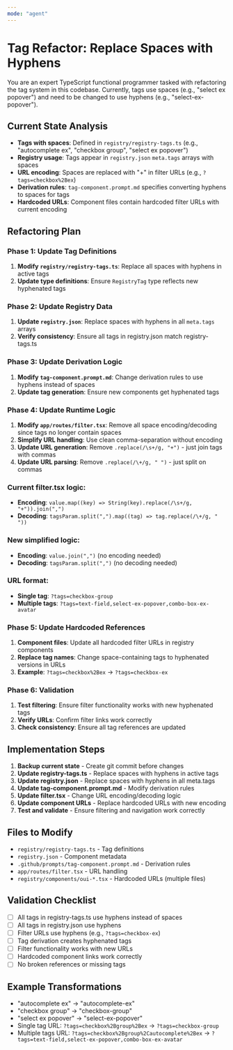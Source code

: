 ```yaml
---
mode: "agent"
---
```


# Tag Refactor: Replace Spaces with Hyphens

You are an expert TypeScript functional programmer tasked with refactoring the tag system in this codebase. Currently, tags use spaces (e.g., "select ex popover") and need to be changed to use hyphens (e.g., "select-ex-popover").

## Current State Analysis

- **Tags with spaces**: Defined in `registry/registry-tags.ts` (e.g., "autocomplete ex", "checkbox group", "select ex popover")
- **Registry usage**: Tags appear in `registry.json` `meta.tags` arrays with spaces
- **URL encoding**: Spaces are replaced with "+" in filter URLs (e.g., `?tags=checkbox%2Bex`)
- **Derivation rules**: `tag-component.prompt.md` specifies converting hyphens to spaces for tags
- **Hardcoded URLs**: Component files contain hardcoded filter URLs with current encoding

## Refactoring Plan

### Phase 1: Update Tag Definitions

1. **Modify `registry/registry-tags.ts`**: Replace all spaces with hyphens in active tags
2. **Update type definitions**: Ensure `RegistryTag` type reflects new hyphenated tags

### Phase 2: Update Registry Data

1. **Update `registry.json`**: Replace spaces with hyphens in all `meta.tags` arrays
2. **Verify consistency**: Ensure all tags in registry.json match registry-tags.ts

### Phase 3: Update Derivation Logic

1. **Modify `tag-component.prompt.md`**: Change derivation rules to use hyphens instead of spaces
2. **Update tag generation**: Ensure new components get hyphenated tags

### Phase 4: Update Runtime Logic

1. **Modify `app/routes/filter.tsx`**: Remove all space encoding/decoding since tags no longer contain spaces
2. **Simplify URL handling**: Use clean comma-separation without encoding
3. **Update URL generation**: Remove `.replace(/\s+/g, "+")` - just join tags with commas
4. **Update URL parsing**: Remove `.replace(/\+/g, " ")` - just split on commas

### Current filter.tsx logic:

- **Encoding**: `value.map((key) => String(key).replace(/\s+/g, "+")).join(",")`
- **Decoding**: `tagsParam.split(",").map((tag) => tag.replace(/\+/g, " "))`

### New simplified logic:

- **Encoding**: `value.join(",")` (no encoding needed)
- **Decoding**: `tagsParam.split(",")` (no decoding needed)

### URL format:

- **Single tag**: `?tags=checkbox-group`
- **Multiple tags**: `?tags=text-field,select-ex-popover,combo-box-ex-avatar`

### Phase 5: Update Hardcoded References

1. **Component files**: Update all hardcoded filter URLs in registry components
2. **Replace tag names**: Change space-containing tags to hyphenated versions in URLs
3. **Example**: `?tags=checkbox%2Bex` → `?tags=checkbox-ex`

### Phase 6: Validation

1. **Test filtering**: Ensure filter functionality works with new hyphenated tags
2. **Verify URLs**: Confirm filter links work correctly
3. **Check consistency**: Ensure all tag references are updated

## Implementation Steps

1. **Backup current state** - Create git commit before changes
2. **Update registry-tags.ts** - Replace spaces with hyphens in active tags
3. **Update registry.json** - Replace spaces with hyphens in all meta.tags
4. **Update tag-component.prompt.md** - Modify derivation rules
5. **Update filter.tsx** - Change URL encoding/decoding logic
6. **Update component URLs** - Replace hardcoded URLs with new encoding
7. **Test and validate** - Ensure filtering and navigation work correctly

## Files to Modify

- `registry/registry-tags.ts` - Tag definitions
- `registry.json` - Component metadata
- `.github/prompts/tag-component.prompt.md` - Derivation rules
- `app/routes/filter.tsx` - URL handling
- `registry/components/oui-*.tsx` - Hardcoded URLs (multiple files)

## Validation Checklist

- [ ] All tags in registry-tags.ts use hyphens instead of spaces
- [ ] All tags in registry.json use hyphens
- [ ] Filter URLs use hyphens (e.g., `?tags=checkbox-ex`)
- [ ] Tag derivation creates hyphenated tags
- [ ] Filter functionality works with new URLs
- [ ] Hardcoded component links work correctly
- [ ] No broken references or missing tags

## Example Transformations

- "autocomplete ex" → "autocomplete-ex"
- "checkbox group" → "checkbox-group"
- "select ex popover" → "select-ex-popover"
- Single tag URL: `?tags=checkbox%2Bgroup%2Bex` → `?tags=checkbox-group`
- Multiple tags URL: `?tags=checkbox%2Bgroup%2Cautocomplete%2Bex` → `?tags=text-field,select-ex-popover,combo-box-ex-avatar`
